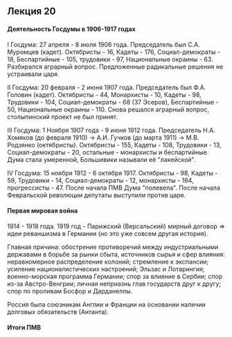 ## Лекция 20

#### Деятельность Госдумы в 1906-1917 годах

I Госдума: 27 апреля - 8 июля 1906 года. Председатель был С.А. Муромцев (кадет). Октябристы - 16,
Кадеты - 176, Социал-демократы - 18, Беспартийные - 105, трудовики - 97, Национальные окраины - 63.
Разбирался аграрный вопрос. Предложенные радикальные решения не устраивали царя.

II Госдума: 20 февраля - 2 июня 1907 года. Председатель был Ф.А. Головин (кадет). Октябристы - 44,
Монархисты - 10, Кадеты - 98, Трудовики - 104, Социал-демократы - 68 (37 Эсеров), Беспартийные - 50,
Национальные окраины - 110. Снова решался аграрный вопрос, столыпинский проект не был принят.

III Госдума: 1 Ноября 1907 года - 9 июня 1912 года. Председатель Н.А. Хомяков (до февраля 1910) ->
А.И. Гучков (до марта 1911) -> М.В. Родзянко (октябристы). Октябристы - 155, Кадеты - 108,
Трудовики - 13, Социал-демократы - 20, остальные - монархисты и беспартийные. Дума стала умеренной,
Большивики называли её "лакейской".

IV Госдума: 15 ноября 1912 - 6 октября 1917. Октябристы - 98, Кадеты - 59, Трудовики - 14,
Социал-демократы - 12, монархисты - 184, прогрессисты - 47. После начала ПМВ Дума "полевела". После
начала Февральской революции депутаты выступили против царя.

#### Первая мировая война

1914 - 1918 года. 1919 год - Парижский (Версальский) мирный договор => идеи реваншизма в Германии
(но это уже совсем другая история).

Главная причина: обострение противоречий между индустриальными державами в борьбе за рынки сбыта,
источников сырья и сфер влияния: неравномерное распределение колоний; стремление к экспансии;
усиление националистических настроений; Эльзас и Лотарингия; военно-морская программа Германии; спор
за влияние в Сербии; спор из-за Австро-Венгрии; личная неприазнь глав государств друг к другу; спор
по проливам Босфор и Дарданеллы.

Россия была союзникам Англии и Франции на основании наличии долговых обязательств (Антанта).

#### Итоги ПМВ
